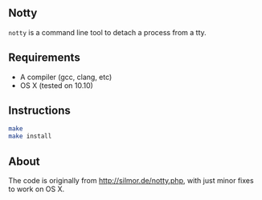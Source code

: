 Notty
-----

`notty` is a command line tool to detach a process from a tty.


Requirements
------------

 - A compiler (gcc, clang, etc)
 - OS X (tested on 10.10)


Instructions
------------

```bash
make
make install
```


About
-----

The code is originally from http://silmor.de/notty.php, with just minor fixes to work on OS X.


